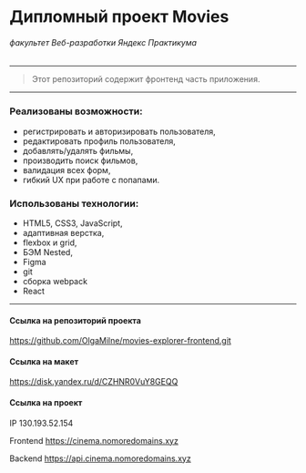 # Дипломный проект Movies
###### *факультет Веб-разработки Яндекс Практикума*

-----
> Этот репозиторий содержит фронтенд часть приложения.
-----

###  Реализованы возможности:

* регистрировать и авторизировать пользователя,
* редактировать профиль пользователя,
* добавлять/удалять фильмы,
* производить поиск фильмов,
* валидация всех форм,
* гибкий UX при работе с попапами.

###  Использованы технологии:

* HTML5, CSS3, JavaScript,
* адаптивная верстка,
* flexbox и grid,
* БЭМ Nested,
* Figma
* git
* сборка webpack
* React
-----
#### Ссылка на репозиторий проекта
https://github.com/OlgaMilne/movies-explorer-frontend.git

#### Ссылка на макет
https://disk.yandex.ru/d/CZHNR0VuY8GEQQ

#### Ссылка на проект

IP  130.193.52.154

Frontend https://cinema.nomoredomains.xyz

Backend https://api.cinema.nomoredomains.xyz
